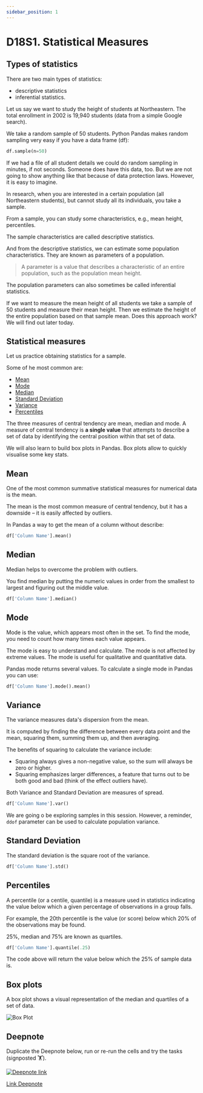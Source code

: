 ```yaml
---
sidebar_position: 1
---
```


# D18S1. Statistical Measures

## Types of statistics

There are two main types of statistics:

- descriptive statistics
- inferential statistics.

Let us say we want to study the height of students at Northeastern.
The total enrollment in 2002 is 19,940 students (data from a simple Google search).

We take a random sample of 50 students. Python Pandas makes random sampling very easy if you have a data frame (df):

```python
df.sample(n=50)
```

If we had a file of all student details we could do random sampling in minutes, if not seconds. Someone does have this data, too. But we are not going to show anything like that because of data protection laws. However, it is easy to imagine.

In research, when you are interested in a certain population (all Northeastern students), but cannot study all its individuals, you take a sample.

From a sample, you can study some characteristics, e.g., mean height, percentiles.

The sample characteristics are called descriptive statistics.

And from the descriptive statistics, we can estimate some population characteristics. They are known as parameters of a population.

> A parameter is a value that describes a characteristic of an entire population, such as the population mean height.

The population parameters can also sometimes be called inferential statistics.

If we want to measure the mean height of all students we take a sample of 50 students and measure their mean height. Then we estimate the height of the entire population based on that sample mean. Does this approach work? We will find out later today.

## Statistical measures

Let us practice obtaining statistics for a sample.

Some of he most common are:

- [Mean](#mean)
- [Mode](#mode)
- [Median](#median)
- [Standard Deviation](#standard-deviation)
- [Variance](#variance)
- [Percentiles](#percentiles)

The three measures of central tendency are mean, median and mode. A measure of central tendency is **a single value** that attempts to describe a set of data by identifying the central position within that set of data.

We will also learn to build box plots in Pandas. Box plots allow to quickly visualise some key stats.

## Mean

One of the most common summative statistical measures for numerical data is the mean.

The mean is the most common measure of central tendency, but it
has a downside – it is easily affected by outliers.

In Pandas a way to get the mean of a column without describe:

```python
df['Column Name'].mean()
```

## Median

Median helps to overcome the problem with outliers.

You find median by putting the numeric values in order from the smallest to largest and figuring out the middle value.

```python
df['Column Name'].median()
```

## Mode

Mode is the value, which appears most often in the set. To find the mode, you need to count how many times each value appears.

The mode is easy to understand and calculate. The mode is not affected by extreme values. The mode is useful for qualitative and quantitative data.

Pandas mode returns several values.
To calculate a single mode in Pandas you can use:

```python
df['Column Name'].mode().mean()
```

## Variance

The variance measures data's dispersion from the mean.

It is computed by finding the difference between every data point and the mean, squaring them, summing them up, and then averaging.

The benefits of squaring to calculate the variance include:

- Squaring always gives a non-negative value, so the sum will always be zero or higher.
- Squaring emphasizes larger differences, a feature that turns out to be both good and bad (think of the effect outliers have).

Both Variance and Standard Deviation are measures of spread.

```python
df['Column Name'].var()
```

We are going o be exploring samples in this session. However, a reminder, `ddof` parameter can be used to calculate population variance.

## Standard Deviation

The standard deviation is the square root of the variance.

```python
df['Column Name'].std()
```

## Percentiles

A percentile (or a centile, quantile) is a measure used in statistics indicating the value below which a given percentage of observations in a group falls.

For example, the 20th percentile is the value (or score) below which 20% of the observations may be found.

25%, median and 75% are known as quartiles.

```python
df['Column Name'].quantile(.25)
```

The code above will return the value below which the 25% of sample data is.

## Box plots

A box plot shows a visual representation of the median and quartiles of a set of data.

<img
    src="/img/day-18/boxplot.png"
    alt="Box Plot"
    class="wide screenshot"
/>

## Deepnote

Duplicate the Deepnote below, run or re-run the cells and try the tasks (signposted 🏋️).

[<img
    src="/img/icons/deepnote-logo.svg"
    alt="Deepnote link"
/>](https://deepnote.com/project/imbd-starter-sample-WwG0cOlVRU2MUz5loNYfkg/%2Fimdb_leaderboard.ipynb)

[Link Deepnote](https://deepnote.com/project/imbd-starter-sample-WwG0cOlVRU2MUz5loNYfkg/%2Fimdb_leaderboard.ipynb)